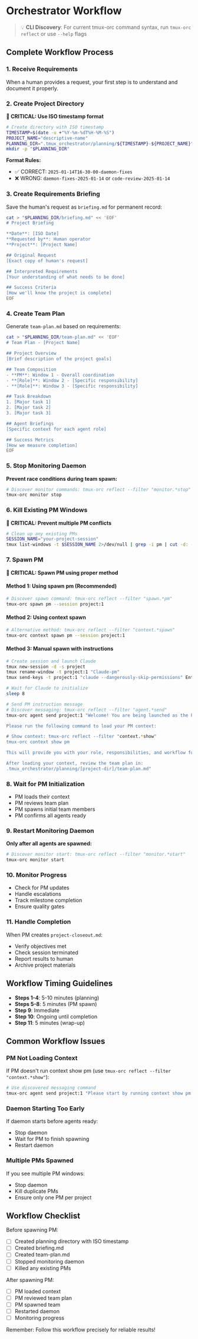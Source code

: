 # Orchestrator Workflow

> 💡 **CLI Discovery**: For current tmux-orc command syntax, run `tmux-orc reflect` or use `--help` flags

## Complete Workflow Process

### 1. Receive Requirements
When a human provides a request, your first step is to understand and document it properly.

### 2. Create Project Directory
**🚨 CRITICAL: Use ISO timestamp format**
```bash
# Create directory with ISO timestamp
TIMESTAMP=$(date -u +"%Y-%m-%dT%H-%M-%S")
PROJECT_NAME="descriptive-name"
PLANNING_DIR=".tmux_orchestrator/planning/${TIMESTAMP}-${PROJECT_NAME}"
mkdir -p "$PLANNING_DIR"
```

**Format Rules:**
- ✅ CORRECT: `2025-01-14T16-30-00-daemon-fixes`
- ❌ WRONG: `daemon-fixes-2025-01-14` or `code-review-2025-01-14`

### 3. Create Requirements Briefing
Save the human's request as `briefing.md` for permanent record:
```bash
cat > "$PLANNING_DIR/briefing.md" << 'EOF'
# Project Briefing

**Date**: [ISO Date]
**Requested by**: Human operator
**Project**: [Project Name]

## Original Request
[Exact copy of human's request]

## Interpreted Requirements
[Your understanding of what needs to be done]

## Success Criteria
[How we'll know the project is complete]
EOF
```

### 4. Create Team Plan
Generate `team-plan.md` based on requirements:
```bash
cat > "$PLANNING_DIR/team-plan.md" << 'EOF'
# Team Plan - [Project Name]

## Project Overview
[Brief description of the project goals]

## Team Composition
- **PM**: Window 1 - Overall coordination
- **[Role]**: Window 2 - [Specific responsibility]
- **[Role]**: Window 3 - [Specific responsibility]

## Task Breakdown
1. [Major task 1]
2. [Major task 2]
3. [Major task 3]

## Agent Briefings
[Specific context for each agent role]

## Success Metrics
[How we measure completion]
EOF
```

### 5. Stop Monitoring Daemon
**Prevent race conditions during team spawn:**
```bash
# Discover monitor commands: tmux-orc reflect --filter "monitor.*stop"
tmux-orc monitor stop
```

### 6. Kill Existing PM Windows
**🚨 CRITICAL: Prevent multiple PM conflicts**
```bash
# Clean up any existing PMs
SESSION_NAME="your-project-session"
tmux list-windows -t $SESSION_NAME 2>/dev/null | grep -i pm | cut -d: -f1 | xargs -I {} tmux kill-window -t $SESSION_NAME:{} 2>/dev/null || true
```

### 7. Spawn PM
**🚨 CRITICAL: Spawn PM using proper method**

#### Method 1: Using spawn pm (Recommended)
```bash
# Discover spawn command: tmux-orc reflect --filter "spawn.*pm"
tmux-orc spawn pm --session project:1
```

#### Method 2: Using context spawn
```bash
# Alternative method: tmux-orc reflect --filter "context.*spawn"
tmux-orc context spawn pm --session project:1
```

#### Method 3: Manual spawn with instructions
```bash
# Create session and launch Claude
tmux new-session -d -s project
tmux rename-window -t project:1 "Claude-pm"
tmux send-keys -t project:1 "claude --dangerously-skip-permissions" Enter

# Wait for Claude to initialize
sleep 8

# Send PM instruction message
# Discover messaging: tmux-orc reflect --filter "agent.*send"
tmux-orc agent send project:1 "Welcome! You are being launched as the Project Manager (PM).

Please run the following command to load your PM context:

# Show context: tmux-orc reflect --filter "context.*show"
tmux-orc context show pm

This will provide you with your role, responsibilities, and workflow for managing agent teams.

After loading your context, review the team plan in:
.tmux_orchestrator/planning/[project-dir]/team-plan.md"
```

### 8. Wait for PM Initialization
- PM loads their context
- PM reviews team plan
- PM spawns initial team members
- PM confirms all agents ready

### 9. Restart Monitoring Daemon
**Only after all agents are spawned:**
```bash
# Discover monitor start: tmux-orc reflect --filter "monitor.*start"
tmux-orc monitor start
```

### 10. Monitor Progress
- Check for PM updates
- Handle escalations
- Track milestone completion
- Ensure quality gates

### 11. Handle Completion
When PM creates `project-closeout.md`:
- Verify objectives met
- Check session terminated
- Report results to human
- Archive project materials

## Workflow Timing Guidelines

- **Steps 1-4**: 5-10 minutes (planning)
- **Steps 5-8**: 5 minutes (PM spawn)
- **Step 9**: Immediate
- **Step 10**: Ongoing until completion
- **Step 11**: 5 minutes (wrap-up)

## Common Workflow Issues

### PM Not Loading Context
If PM doesn't run context show pm (use `tmux-orc reflect --filter "context.*show"`):
```bash
# Use discovered messaging command
tmux-orc agent send project:1 "Please start by running context show pm (see tmux-orc reflect --filter context.show)"
```

### Daemon Starting Too Early
If daemon starts before agents ready:
- Stop daemon
- Wait for PM to finish spawning
- Restart daemon

### Multiple PMs Spawned
If you see multiple PM windows:
- Stop daemon
- Kill duplicate PMs
- Ensure only one PM per project

## Workflow Checklist

Before spawning PM:
- [ ] Created planning directory with ISO timestamp
- [ ] Created briefing.md
- [ ] Created team-plan.md
- [ ] Stopped monitoring daemon
- [ ] Killed any existing PMs

After spawning PM:
- [ ] PM loaded context
- [ ] PM reviewed team plan
- [ ] PM spawned team
- [ ] Restarted daemon
- [ ] Monitoring progress

Remember: Follow this workflow precisely for reliable results!
